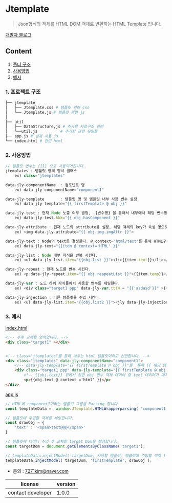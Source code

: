 # Jtemplate
> Json형식의 객체를 HTML DOM 객체로 변환하는 HTML Template 입니다.

[개발자 블로그](https://honbabzone.com/)

## Content
1. [폴더 구조](#project-setting)
2. [사용방법](#how-to-use)
3. [예시](#example)

<h3 id="project-setting">
    1. 프로젝트 구조
</h3>

```bash
├── jtemplate
│   ├── Jtemplate.css # 템플릿 관련 css
│   └── Jtemplate.js # 템플릿 관련 js    
│
├── util
│   ├── DataStructure,js # 추가한 자료구조 관련 
│   └──util.js          # 추가한 관련 유틸들
├── app.js # 실제 사용 js
└── index.html # 관련 html
```

<h3 id="how-to-use">
    2. 사용방법
</h3>

~~~javascript
// 템플릿 변수는 {{}} 으로 사용되어집니다.
jtemplates : 템플릿 영역 명시 클래스    
    ex) class="jtemplates"

data-jly-componentName  : 컴포넌트 명   
    ex) data-jly-componentName="component1"

data-jly-template       : 템플릿 명 및 템플릿 내부 사용 변수 설정 
    ex) data-jly-template="{{ firstTemplate @ obj }}"

data-jly-test : 현재 Node 노출 여부 결정, .{변수명} 을 통해서 내부에서 해당 변수명으로 접근 가능하다.
    ex) data-jly-test.kkk="{{ obj.hasComponent }}"

data-jly-attribute : 현재 노드의 attribute를 설정, 해당 객체의 key가 속성 명으로, value가 값으로 세팅된다.
    ex) <img data-jly-attribute="{{ obj.img.imgAttr }}">

data-jly-text : Node의 text를 결정한다. @ context='html/text'를 통해 HTML구조 혹은 단순 text 구조를 세팅할 수 있다.
    ex) data-jly-text="{{item @ context='HTML' }}"

data-jly-list : Node 내부 자식을 반복 시킨다.
    ex) <ul data-jly-list.item="{{obj.list }}"><li>{{item.text}}</li></ul>

data-jly-repeat : 현재 노드를 반복 시킨다.
    ex) <p data-jly-repeat.item="{{ obj.reapeatList }}">{{item.temp}}</p>

data-jly-var : 노드 하위 자식들에서 사용할 변수를 세팅한다.
    ex) <div class="target1 ppp" data-jly-var.ttt4 = "{{'asdasd'}}" >{{tt4}}</div>

data-jly-injection : 다른 템플릿을 주입 시킨다.
    ex) <ul data-jly-list.item="{{obj.list2 }}"><jly data-jly-injection="{{ injectTemplate @ item }}"></jly></ul>
~~~

<h3 id="example">
    3. 예시
</h3>

[index.html](https://github.com/7271kim/jstemplate/blob/main/index.html)


~~~html
<!-- 추후 교체될 영역입니다. -->
<div class="target1" ></div>


<!-- class="jtemplates"를 통해 내부는 html 템플릿이라고 선언합니다. -->
<div class="jtemplates" data-jly-componentName="component1">
    <!-- data-jly-template="{{ firstTemplate @ obj }}"를  통해 {{ 해당 템플릿 명 @ 템플릿 내부에서 사용할 변수}} 형식으로 적습니다. -->
	<div class="target1 ppp" data-jly-template="{{ firstTemplate @ obj }}" >
        <!-- {{obj.text}} 위에서 정한 obj 변수 객체 데이터 중 text 데이터가 매치되어 삽입됩니다. -->
		<p>{{obj.text @ context ='html' }}</p>
</div>
~~~

[app.js](https://github.com/7271kim/jstemplate/blob/main/app.js)

~~~javascript
// HTML에 component1이라는 템플릿 그룹을 Parsing 합니다.
const templateData =  window.JTemplate.HTMLWrapperparsing( 'component1' );

// 템플릿에 주입할 객체를 세팅합니다.
const drawObj = {
	'text' : '<span>text@@@</span>'
}

// 템플릿에 데이터 주입 후 교체할 target Dom을 설정합니다.
const targetDom = document.getElementsByClassName('target1');

// templateData.injectModel( targetDom, 사용할 템플릿, 템플릿에 주입할 객체 ) 를 통해 HTML 주입이 일어납니다.
templateData.injectModel( targetDom, 'firstTemplate', drawObj );
~~~



- 문의 : 7271kim@naver.com


|  license   | version |
|--------------|---------|
| contact developer    |   1.0.0   |
